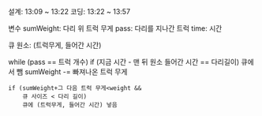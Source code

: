 설계: 13:09 ~ 13:22
코딩: 13:22 ~ 13:57

변수
sumWeight: 다리 위 트럭 무게
pass: 다리를 지나간 트럭
time: 시간

큐
원소: (트럭무게, 들어간 시간)

while (pass == 트럭 개수)
	if (지금 시간 - 맨 뒤 원소 들어간 시간 == 다리길이)
		큐에서 뺌
		sumWeight -= 빠져나온 트럭 무게

	if (sumWeight+그 다음 트럭 무게<weight &&
	    큐 사이즈 < 다리 길이)
		큐에 (트럭무게, 들어간 시간) 넣음
